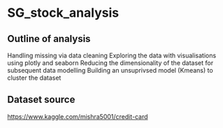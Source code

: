 # SG_stock_analysis

## Outline of analysis
  Handling missing via data cleaning
  Exploring the data with visualisations using plotly and seaborn
  Reducing the dimensionality of the dataset for subsequent data modelling
  Building an unsuprivsed model (Kmeans) to cluster the dataset

## Dataset source
  https://www.kaggle.com/mishra5001/credit-card
